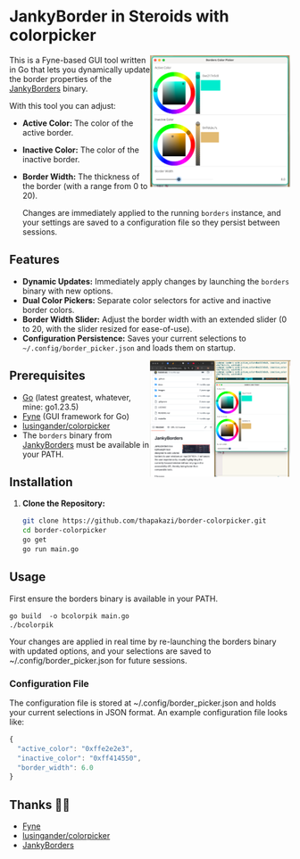 # JankyBorder in Steroids with colorpicker

<img align="right" width="50%" src="images/picker.png" alt="Borders Color Picker">

This is a Fyne-based GUI tool written in Go that lets you dynamically update the border properties of the [JankyBorders](https://github.com/FelixKratz/JankyBorders) binary.

With this tool you can adjust:

  - **Active Color:** The color of the active border.
  - **Inactive Color:** The color of the inactive border.
  - **Border Width:** The thickness of the border (with a range from 0 to 20).

    Changes are immediately applied to the running `borders` instance, and your settings are saved to a configuration file so they persist between sessions.


## Features

- **Dynamic Updates:** Immediately apply changes by launching the `borders` binary with new options.
- **Dual Color Pickers:** Separate color selectors for active and inactive border colors.
- **Border Width Slider:** Adjust the border width with an extended slider (0 to 20, with the slider resized for ease-of-use).
- **Configuration Persistence:** Saves your current selections to `~/.config/border_picker.json` and loads them on startup.

<img align="right" width="50%" src="images/demo.png" alt="Borders Color Picker Demo">


## Prerequisites

- [Go](https://golang.org/) (latest greatest, whatever, mine: go1.23.5)
- [Fyne](https://fyne.io/) (GUI framework for Go)
- [lusingander/colorpicker](https://github.com/lusingander/colorpicker)
- The `borders` binary from [JankyBorders](https://github.com/FelixKratz/JankyBorders) must be available in your PATH.

## Installation

1. **Clone the Repository:**

   ```bash
   git clone https://github.com/thapakazi/border-colorpicker.git
   cd border-colorpicker
   go get
   go run main.go
   ```

## Usage
First ensure the borders binary is available in your PATH.
```
go build  -o bcolorpik main.go
./bcolorpik
```

Your changes are applied in real time by re-launching the borders binary with updated options, and your selections are saved to ~/.config/border_picker.json for future sessions.

### Configuration File

The configuration file is stored at ~/.config/border_picker.json and holds your current selections in JSON format. An example configuration file looks like:
```js
{
  "active_color": "0xffe2e2e3",
  "inactive_color": "0xff414550",
  "border_width": 6.0
}
```

## Thanks 🙇🏼 
- [Fyne](https://fyne.io/)
- [lusingander/colorpicker](https://github.com/lusingander/colorpicker)
- [JankyBorders](https://github.com/FelixKratz/JankyBorders)

